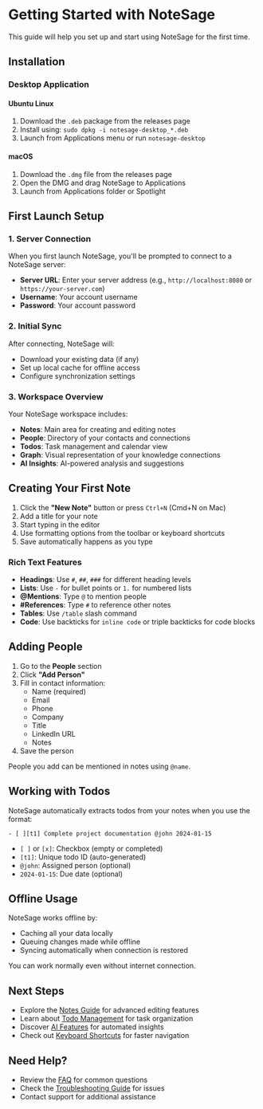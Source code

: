 # Getting Started with NoteSage

This guide will help you set up and start using NoteSage for the first time.

## Installation

### Desktop Application

#### Ubuntu Linux
1. Download the `.deb` package from the releases page
2. Install using: `sudo dpkg -i notesage-desktop_*.deb`
3. Launch from Applications menu or run `notesage-desktop`

#### macOS
1. Download the `.dmg` file from the releases page
2. Open the DMG and drag NoteSage to Applications
3. Launch from Applications folder or Spotlight

## First Launch Setup

### 1. Server Connection
When you first launch NoteSage, you'll be prompted to connect to a NoteSage server:

- **Server URL**: Enter your server address (e.g., `http://localhost:8080` or `https://your-server.com`)
- **Username**: Your account username
- **Password**: Your account password

### 2. Initial Sync
After connecting, NoteSage will:
- Download your existing data (if any)
- Set up local cache for offline access
- Configure synchronization settings

### 3. Workspace Overview
Your NoteSage workspace includes:
- **Notes**: Main area for creating and editing notes
- **People**: Directory of your contacts and connections
- **Todos**: Task management and calendar view
- **Graph**: Visual representation of your knowledge connections
- **AI Insights**: AI-powered analysis and suggestions

## Creating Your First Note

1. Click the **"New Note"** button or press `Ctrl+N` (Cmd+N on Mac)
2. Add a title for your note
3. Start typing in the editor
4. Use formatting options from the toolbar or keyboard shortcuts
5. Save automatically happens as you type

### Rich Text Features
- **Headings**: Use `#`, `##`, `###` for different heading levels
- **Lists**: Use `-` for bullet points or `1.` for numbered lists
- **@Mentions**: Type `@` to mention people
- **#References**: Type `#` to reference other notes
- **Tables**: Use `/table` slash command
- **Code**: Use backticks for `inline code` or triple backticks for code blocks

## Adding People

1. Go to the **People** section
2. Click **"Add Person"**
3. Fill in contact information:
   - Name (required)
   - Email
   - Phone
   - Company
   - Title
   - LinkedIn URL
   - Notes
4. Save the person

People you add can be mentioned in notes using `@name`.

## Working with Todos

NoteSage automatically extracts todos from your notes when you use the format:
```
- [ ][t1] Complete project documentation @john 2024-01-15
```

- `[ ]` or `[x]`: Checkbox (empty or completed)
- `[t1]`: Unique todo ID (auto-generated)
- `@john`: Assigned person (optional)
- `2024-01-15`: Due date (optional)

## Offline Usage

NoteSage works offline by:
- Caching all your data locally
- Queuing changes made while offline
- Syncing automatically when connection is restored

You can work normally even without internet connection.

## Next Steps

- Explore the [Notes Guide](notes.md) for advanced editing features
- Learn about [Todo Management](todos.md) for task organization
- Discover [AI Features](ai-features.md) for automated insights
- Check out [Keyboard Shortcuts](shortcuts.md) for faster navigation

## Need Help?

- Review the [FAQ](../faq.md) for common questions
- Check the [Troubleshooting Guide](../troubleshooting.md) for issues
- Contact support for additional assistance